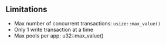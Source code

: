 ## Limitations
 * Max number of concurrent transactions: `usize::max_value()`
 * Only 1 write transaction at a time
 * Max pools per app: u32::max_value()
